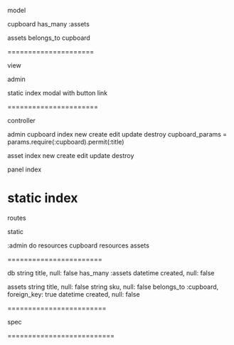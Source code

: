 model

cupboard
has_many :assets


assets
belongs_to cupboard

=====================

view

admin

static
  index modal with button link

======================

controller

admin
  cupboard
    index
    new
    create
    edit
    update
    destroy
    cupboard_params = params.require(:cupboard).permit(:title)

  asset
    index
    new
    create
    edit
    update
    destroy

panel
  index

static
  index
=======================

routes

static

:admin do
  resources cupboard
  resources assets

=======================

db
string title, null: false
has_many :assets
datetime created, null: false


assets
  string title, null: false
  string sku, null: false
  belongs_to :cupboard, foreign_key: true
  datetime created, null: false


========================

spec

==========================





